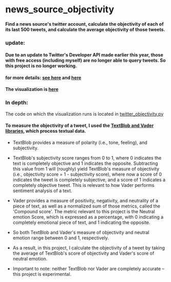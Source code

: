 # news_source_objectivity
#### Find a news source's twitter account, calculate the objectivity of each of its last 500 tweets, and calculate the average objectivity of those tweets.

### update:
#### Due to an update to Twitter's Developer API made earlier this year, those with free access (including myself) are no longer able to query tweets. So this project is no longer working. 
#### for more details: [see here](https://twittercommunity.com/t/understanding-the-error-453-you-currently-have-access-to-a-subset-of-twitter-api-v2-endpoints/200361) and [here](https://twittercommunity.com/t/understanding-the-error-453-you-currently-have-access-to-a-subset-of-twitter-api-v2-endpoints/200361)

#### The visualization is [here](https://share.streamlit.io/hzarashid/news_source_objectivity/main/twitter_objectivity.py)
### In depth:
The code on which the visualization runs is located in  [twitter_objectivity.py](https://github.com/HzaRashid/news_source_objectivity/blob/main/twitter_objectivity.py)

#### To measure the objectivity of a tweet, I used the [TextBlob and Vader libraries](https://towardsdatascience.com/sentiment-analysis-vader-or-textblob-ff25514ac540), which process textual data. 

- TextBlob provides a measure of polarity (i.e., tone, feeling), and subjectivity. 
- TextBlob's subjectivity score ranges from 0 to 1, where 0 indicates the text is completely objective and 1 indicates the opposite. Subtracting this value from 1 will (roughly) yield TextBlob's measure of objectivity (i.e., objectivity score = 1 - subjectivity score), where now a score of 0 indicates the tweet is completely subjective, and a score of 1 indicates a completely objective tweet. This is relevant to how Vader performs sentiment analysis of a text.

 - Vader provides a measure of positivity, negativity, and neutrality of a piece of text, as well as a normalized sum of those metrics, called the 'Compound score'.  The metric relevant to this project is the Neutral emotion Score, which is expressed as a percentage, with 0 indicating a completely emotional piece of text, and 1 indicating the opposite. 
 
 - So both TextBlob and Vader's measure of objectivity and neutral emotion range between 0 and 1, respectively.
 - As a result, in this project, I calculate the objectivity of a tweet by taking the average of TextBlob's score of objectivity and Vader's score of neutral emotion.

- Important to note: neither TextBlob nor Vader are completely accurate – this project is experimental.
